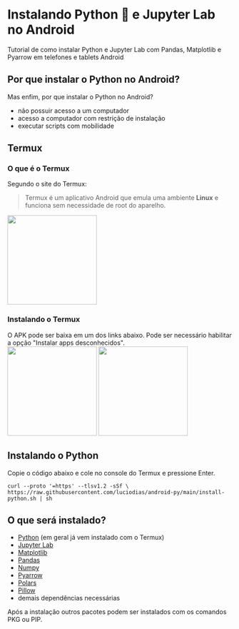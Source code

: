 # Instalando Python :snake: e Jupyter Lab no Android
Tutorial de como instalar Python e Jupyter Lab com Pandas, Matplotlib e Pyarrow em telefones e tablets Android

## Por que instalar o Python no Android?
Mas enfim, por que instalar o Python no Android?
- não possuir acesso a um computador
- acesso a computador com restrição de instalação
- executar scripts com mobilidade
  
## Termux

### O que é o Termux
Segundo o site do Termux:
>Termux é um aplicativo Android que emula uma ambiente **Linux** e funciona sem necessidade de root do aparelho.

[<img src="https://termux.dev/assets/globals/home/htop_framed.png" width="200" />](/../../../../termux)

### Instalando o Termux

O APK pode ser baixa em um dos links abaixo. Pode ser necessário habilitar a opção "Instalar apps desconhecidos". <BR>
[<img src="https://termux.dev//assets/globals/hosts/get-it-on-github.png" width="200" />](/../../../../termux/termux-app/releases/download/v0.118.0/termux-app_v0.118.0+github-debug_arm64-v8a.apk)
[<img src="https://termux.dev/assets/globals/hosts/get-it-on-fdroid.png" width="200" />](https://f-droid.org/repo/com.termux_118.apk)

## Instalando o Python
Copie o código abaixo e cole no console do Termux e pressione Enter.
```console
curl --proto '=https' --tlsv1.2 -sSf \
https://raw.githubusercontent.com/luciodias/android-py/main/install-python.sh | sh
```
## O que será instalado?
- [Python](https://www.python.org/) (em geral já vem instalado com o Termux)
- [Jupyter Lab](https://jupyter.org/)
- [Matplotlib](https://matplotlib.org/)
- [Pandas](https://pandas.pydata.org/)
- [Numpy](https://numpy.org/)
- [Pyarrow](https://arrow.apache.org/docs/python/index.html)
- [Polars](https://pola.rs/)
- [Pillow](https://python-pillow.org/)
- demais dependências necessárias

Após a instalação outros pacotes podem ser instalados com os comandos PKG ou PIP.
